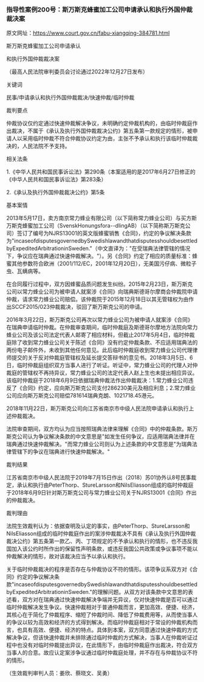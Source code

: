 ### 指导性案例200号：斯万斯克蜂蜜加工公司申请承认和执行外国仲裁裁决案
原文网址：https://www.court.gov.cn/fabu-xiangqing-384781.html

斯万斯克蜂蜜加工公司申请承认

和执行外国仲裁裁决案

（最高人民法院审判委员会讨论通过2022年12月27日发布）

关键词

民事/申请承认和执行外国仲裁裁决/快速仲裁/临时仲裁

裁判要点

仲裁协议仅约定通过快速仲裁解决争议，未明确约定仲裁机构的，由临时仲裁庭作出裁决，不属于《承认及执行外国仲裁裁决公约》第五条第一款规定的情形，被申请人以采用临时仲裁不符合仲裁协议约定为由，主张不予承认和执行该临时仲裁裁决的，人民法院不予支持。

相关法条

1.《中华人民共和国民事诉讼法》第290条（本案适用的是2017年6月27日修正的《中华人民共和国民事诉讼法》第283条）

2.《承认及执行外国仲裁裁决公约》第5条

基本案情

2013年5月17日，卖方南京常力蜂业有限公司（以下简称常力蜂业公司）与买方斯万斯克蜂蜜加工公司（SvenskHonungsfora--dlingAB）（以下简称斯万斯克公司）签订了编号为NJRS13001的英文版蜂蜜销售《合同》，约定的争议解决条款为"incaseofdisputesgovernedbySwedishlawandthatdisputesshouldbesettledbyExpeditedArbitrationinSweden."（中文直译为："在受瑞典法律管辖的情况下，争议应在瑞典通过快速仲裁解决。"）。另《合同》约定了相应的质量标准：蜂蜜其他参数符合欧洲（2001/112/EC，2001年12月20日），无美国污仔病、微粒子虫、瓦螨病等。

在合同履行过程中，双方因蜂蜜品质问题发生纠纷。2015年2月23日，斯万斯克公司以常力蜂业公司为被申请人就案涉《合同》向瑞典斯德哥尔摩商会仲裁院申请仲裁，请求常力蜂业公司赔偿。该仲裁院于2015年12月18日以其无管辖权为由作出SCCF2015/023仲裁裁决，驳回了斯万斯克公司的申请。

2016年3月22日，斯万斯克公司再次以常力蜂业公司为被申请人就案涉《合同》在瑞典申请临时仲裁。在仲裁审查期间，临时仲裁庭及斯德哥尔摩地方法院向常力蜂业公司及该公司法定代表人邮寄了相应材料，但截止2017年5月4日，临时仲裁庭除了收到常力蜂业公司关于陈述《合同》没有约定仲裁条款、不应适用瑞典法的两份电子邮件外，未收到其他任何意见。此后临时仲裁庭收到常力蜂业公司代理律师提交的关于反对仲裁庭管辖权及延长提交答辩书的意见书。2018年3月5日、6日，临时仲裁庭组织双方当事人进行了听证。听证中，常力蜂业公司的代理人对仲裁庭的管辖权不再持异议，常力蜂业公司的法定代表人赵上生也未提出相应异议。该临时仲裁庭于2018年6月9日依据瑞典仲裁法作出仲裁裁决：1.常力蜂业公司违反了《合同》约定，应向斯万斯克公司支付286230美元及相应利息；2.常力蜂业公司应向斯万斯克公司赔偿781614瑞典克朗、1021718.45港元。

2018年11月22日，斯万斯克公司向江苏省南京市中级人民法院申请承认和执行上述仲裁裁决。

法院审查期间，双方均认为应当按照瑞典法律来理解《合同》中的仲裁条款。斯万斯克公司认为争议解决条款的中文意思是"如发生任何争议，应适用瑞典法律并在瑞典通过快速仲裁解决。"而常力蜂业公司则认为上述条款的中文意思是"为瑞典法律管辖下的争议在瑞典进行快速仲裁解决。"

裁判结果

江苏省南京市中级人民法院于2019年7月15日作出（2018）苏01协外认8号民事裁定，承认和执行由PeterThorp、StureLarsson和NilsEliasson组成的临时仲裁庭于2018年6月9日针对斯万斯克公司与常力蜂业公司关于NJRS13001《合同》作出的仲裁裁决。

裁判理由

法院生效裁判认为：依据查明及认定的事实，由PeterThorp、StureLarsson和NilsEliasson组成的临时仲裁庭作出的案涉仲裁裁决不具有《承认及执行外国仲裁裁决公约》第五条第一款乙、丙、丁项规定的不予承认和执行的情形，也不违反我国加入该公约时所作出的保留性声明条款，或违反我国公共政策或争议事项不能以仲裁解决的情形，故对该裁决应当予以承认和执行。

关于临时仲裁裁决的程序是否存在与仲裁协议不符的情形。该项争议系双方对《合同》约定的争议解决条款"incaseofdisputesgovernedbySwedishlawandthatdisputesshouldbesettledbyExpeditedArbitrationinSweden."的理解问题。从双方对该条款中文意思的表述看，双方对在瑞典通过快速仲裁解决争端并无异议，仅对快速仲裁是否可以通过临时仲裁解决发生争议。快速仲裁相对于普通仲裁而言，更加高效、便捷、经济，其核心在于简化了仲裁程序、缩短了仲裁时间、降低了仲裁费用等，从而使当事人的争议以较为高效和经济的方式得到解决。而临时仲裁庭相对于常设的仲裁机构而言，也具有高效、便捷、经济的特点。具体到本案，双方同意通过快速仲裁的方式解决争议，但该快速仲裁并未排除通过临时仲裁的方式解决，当事人在仲裁听证过程中也没有对临时仲裁提出异议，在此情形下，由临时仲裁庭作出裁决，符合双方当事人的合意。故应认定案涉争议通过临时仲裁庭处理，并不存在与仲裁协议不符的情形。

（生效裁判审判人员：姜欣、蔡晓文、吴勇）
